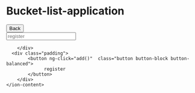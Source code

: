 # Bucket-list-application
<ion-view title="iBucketList">
    <ion-nav-buttons side="primary">
      <button class="button" ng-click="register()">
        Back
      </button>
    </ion-nav-buttons>
     <ion-content>
      <div class="list list-inset">
              <label class="item item-input">
                <input type="text" ng-model="user.wish" placeholder="register" >
              </label>

        </div>
      <div class="padding">
            <button ng-click="add()"  class="button button-block button-balanced">
                  register
            </button>
        </div>
    </ion-content>
</ion-view>
